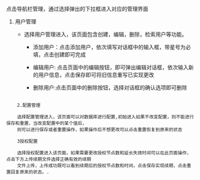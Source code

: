 点击导航栏管理，通过选择弹出的下拉框进入对应的管理界面

1. 用户管理

   + 选择用户管理进入，该页面包含创建，编辑，删除，检索用户等功能。 

      + 添加用户：点击添加用户，依次填写对话框中的输入框，带星号为必填，点击创建即可完成

      + 编辑用户: 点击页面中的编辑按钮，即可弹出编辑对话框，依次输入新的用户信息，点击保存即可将旧信息重写已实现更改

      + 删除用户:点击页面中的删除按钮，选择对话框的确认选项即可删除

```

    2.配置管理

    选择配置管理进入，该页面可以对数据库进行配置,初始进入如果不改变配置，则不能进行保存和重置，当改变配置中的某个值后，
    则可以进行保存或者重置操作，如果操作后不想更改可以点击重置恢复到原来的状态

    3授权配置

    选择授权配置进入该页面，如果需要更改授权节点数和延长失效时间可以在此页面操作，点击下方上传续期文件选择正确有效的续期
    文件上传，上传成功既可以看到续期后的授权节点数和时间，点击保存实现续期，点击重置回复原来的状态。.
```



